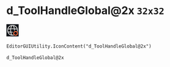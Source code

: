 # d_ToolHandleGlobal@2x `32x32`
<img src="/img/d_ToolHandleGlobal@2x.png" width=32 height=32>

``` CSharp
EditorGUIUtility.IconContent("d_ToolHandleGlobal@2x")
```
```
d_ToolHandleGlobal@2x
```
